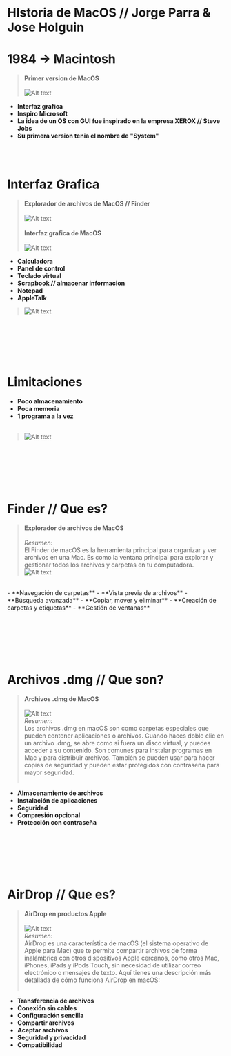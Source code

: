 # **HIstoria de MacOS // Jorge Parra & Jose Holguin**

# 1984 -> Macintosh
> **Primer version de MacOS**<br><br>
>![Alt text](imgMacOs/macintosh.png "a title")
- **Interfaz grafica**<br>
- **Inspiro Microsoft**<br>
- **La idea de un OS con GUI fue inspirado en la empresa XEROX // Steve Jobs**<br>
- **Su primera version tenia el nombre de "System"**<br>

<br><br>

# Interfaz Grafica
> **Explorador de archivos de MacOS // Finder**<br><br>
>![Alt text](imgMacOs/finderSystem.png "a title")
> <br><br>**Interfaz grafica de MacOS**<br><br>
>![Alt text](imgMacOs/osGui.png "a title")

- **Calculadora**<br>
- **Panel de control**<br>
- **Teclado virtual**<br>
- **Scrapbook // almacenar informacion**<br>
- **Notepad**<br>
- **AppleTalk**<br>
>![Alt text](imgMacOs/appleTalk.png "a title")<br>
<br>

# <br><br>Limitaciones
- **Poco almacenamiento**<br>
- **Poca memoria**<br>
- **1 programa a la vez**<br><br>
>![Alt text](imgMacOs/disk.png "a title")<br>


# <br><br><br>Finder // Que es?<br>
> **Explorador de archivos de MacOS**<br><br>
> *Resumen:*<br>
> El Finder de macOS es la herramienta principal para organizar y ver archivos en una Mac. Es como la ventana principal para explorar y gestionar todos los archivos y carpetas en tu computadora.<br>
>![Alt text](imgMacOs/finderPic.png "a title")<br>
<br>
- **Navegación de carpetas**
- **Vista previa de archivos**
- **Búsqueda avanzada**
- **Copiar, mover y eliminar**
- **Creación de carpetas y etiquetas**
- **Gestión de ventanas**


# <br><br><br>Archivos .dmg // Que son?<br>
> **Archivos .dmg de MacOS**<br><br>
>![Alt text](imgMacOs/dmgFile.png "a title")<br>
> *Resumen:*<br>
> Los archivos .dmg en macOS son como carpetas especiales que pueden contener aplicaciones o archivos. Cuando haces doble clic en un archivo .dmg, se abre como si fuera un disco virtual, y puedes acceder a su contenido. Son comunes para instalar programas en Mac y para distribuir archivos. También se pueden usar para hacer copias de seguridad y pueden estar protegidos con contraseña para mayor seguridad.
<br><br>
- **Almacenamiento de archivos**
- **Instalación de aplicaciones**
- **Seguridad**
- **Compresión opcional**
- **Protección con contraseña**



# <br><br><br>AirDrop // Que es?<br>
> **AirDrop en productos Apple**<br><br>
>![Alt text](imgMacOs/airDrop.png "a title")<br>
> *Resumen:*<br>
> AirDrop es una característica de macOS (el sistema operativo de Apple para Mac) que te permite compartir archivos de forma inalámbrica con otros dispositivos Apple cercanos, como otros Mac, iPhones, iPads y iPods Touch, sin necesidad de utilizar correo electrónico o mensajes de texto. Aquí tienes una descripción más detallada de cómo funciona AirDrop en macOS:
<br><br>
- **Transferencia de archivos**
- **Conexión sin cables**
- **Configuración sencilla**
- **Compartir archivos**
- **Aceptar archivos**
- **Seguridad y privacidad**
- **Compatibilidad**
